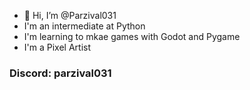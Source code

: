 - 👋 Hi, I’m @Parzival031
- I'm an intermediate at Python
- I'm learning to mkae games with Godot and Pygame
- I'm a Pixel Artist
  
### Discord: parzival031

<!---
Parzival031/Parzival031 is a ✨ special ✨ repository because its `README.md` (this file) appears on your GitHub profile.
You can click the Preview link to take a look at your changes.
--->
